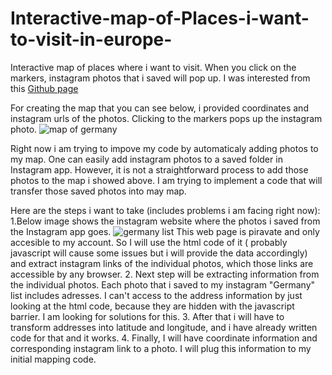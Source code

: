 # Interactive-map-of-Places-i-want-to-visit-in-europe-
Interactive map of places where i want to visit. When you click on the markers, instagram photos that i saved will pop up. I was interested from this 
	[Github page](https://github.com/Pubs-of-Oxfordshire-Map)


For creating the map that you can see below, i provided coordinates and instagram urls of the photos. Clicking to the markers pops up the instagram photo. 
![map of germany](https://user-images.githubusercontent.com/65399053/115022431-0f292500-9ec6-11eb-8053-4d9a8090fdc9.JPG)

Right now i am trying to impove my code by automaticaly adding photos to my map. One can easily add instagram photos to a saved folder in Instagram app. However, it is not a straightforward process to add those photos to the map i showed above. I am trying to implement a code that will transfer those saved photos into may map. 

Here are the steps i want to take (includes problems i am facing right now):
1.Below image shows the instagram website where the photos i saved from the Instagram app goes. 
![germany list](https://user-images.githubusercontent.com/65399053/115020785-b9ec1400-9ec3-11eb-80c6-35249d2302a5.JPG)
This web page is piravate and only accesible to my account. So I will use the html code of it ( probably javascript will cause some issues but i will provide the data accordingly) and extract instagram links of the individual photos, which those links are accessible by any browser.
2. Next step will be extracting information from the individual photos. Each photo that i saved to my instagram "Germany" list includes adresses. I can't access to the address information by just looking at the html code, because they are hidden with the javascript barrier. I am looking for solutions for this. 
3. After that i will have to transform addresses into latitude and longitude, and i have already written code for that and it works. 
4. Finally, I will have coordinate information and corresponding instagram link to a photo. I will plug this information to my initial mapping code. 
